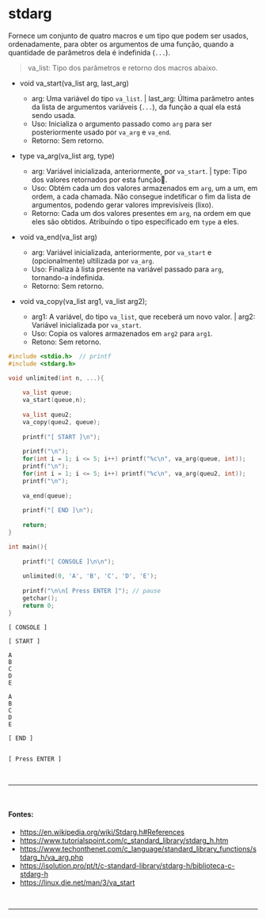 # stdarg
Fornece um conjunto de quatro macros e um tipo que podem ser usados, ordenadamente, para obter os argumentos de uma função, quando a quantidade de parâmetros dela
é indefinida (`...`).

> va_list: Tipo dos parâmetros e retorno dos macros abaixo.

* void va_start(va_list arg, last_arg)
	* arg: Uma variável do tipo `va_list`. | last_arg: Última parâmetro antes da lista de argumentos variáveis (`...`), da função a qual ela está sendo usada.
	* Uso: Inicializa o argumento passado como `arg` para ser posteriormente usado por `va_arg` e `va_end`.
	* Retorno: Sem retorno.

* type va_arg(va_list arg, type)
	* arg: Variável inicializada, anteriormente, por `va_start`. | type: Tipo dos valores retornados por esta função.
	* Uso: Obtém cada um dos valores armazenados em `arg`, um a um, em ordem, a cada chamada. Não consegue indetificar o fim da lista de argumentos, podendo gerar valores imprevisíveis (lixo).
	* Retorno: Cada um dos valores presentes em `arg`, na ordem em que eles são obtidos. Atribuíndo o tipo especificado em `type` a eles.

* void va_end(va_list arg)
	* arg: Variável inicializada, anteriormente, por `va_start` e (opcionalmente) ultilizada por `va_arg`.
	* Uso: Finaliza à lista presente na variável passado para `arg`, tornando-a indefinida.
	* Retorno: Sem retorno.
	
* void va_copy(va_list arg1, va_list arg2);
	* arg1: A variável, do tipo `va_list`, que receberá um novo valor. | arg2: Variável inicializada por `va_start`.
	* Uso: Copia os valores armazenados em `arg2` para `arg1`.
	* Retono: Sem retorno.

``` c
#include <stdio.h>  // printf
#include <stdarg.h>

void unlimited(int n, ...){
	
	va_list queue;
	va_start(queue,n);
	
	va_list queu2;
	va_copy(queu2, queue);
	
	printf("[ START ]\n");
	
	printf("\n");
	for(int i = 1; i <= 5; i++) printf("%c\n", va_arg(queue, int));
	printf("\n");
	for(int i = 1; i <= 5; i++) printf("%c\n", va_arg(queu2, int));
	printf("\n");
	
	va_end(queue);
	
	printf("[ END ]\n");
	
	return;
}

int main(){
	
	printf("[ CONSOLE ]\n\n");
	
	unlimited(0, 'A', 'B', 'C', 'D', 'E');
	
	printf("\n\n[ Press ENTER ]"); // pause
	getchar();
	return 0;
}
```

```
[ CONSOLE ]

[ START ]

A
B
C
D
E

A
B
C
D
E

[ END ]


[ Press ENTER ]
```

<br>

-----
<br>

#### Fontes:
* https://en.wikipedia.org/wiki/Stdarg.h#References
* https://www.tutorialspoint.com/c_standard_library/stdarg_h.htm
* https://www.techonthenet.com/c_language/standard_library_functions/stdarg_h/va_arg.php
* https://isolution.pro/pt/t/c-standard-library/stdarg-h/biblioteca-c-stdarg-h
* https://linux.die.net/man/3/va_start

<br>

-----

